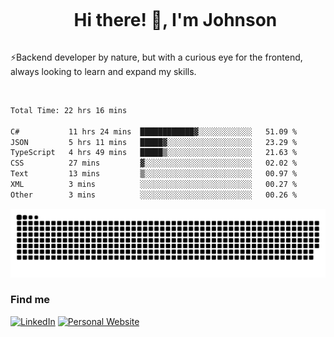 <div id="user-content-toc">
  <ul align="center">
    <summary><h1 style="display: inline-block">Hi there! 👋, I'm Johnson</h1></summary>
  </ul>
</div>

⚡Backend developer by nature, but with a curious eye for the frontend, always looking to learn and expand my skills.

<br>


<!--START_SECTION:waka-->

```txt
Total Time: 22 hrs 16 mins

C#           11 hrs 24 mins  ████████████▓░░░░░░░░░░░░   51.09 %
JSON         5 hrs 11 mins   █████▓░░░░░░░░░░░░░░░░░░░   23.29 %
TypeScript   4 hrs 49 mins   █████▒░░░░░░░░░░░░░░░░░░░   21.63 %
CSS          27 mins         ▓░░░░░░░░░░░░░░░░░░░░░░░░   02.02 %
Text         13 mins         ▒░░░░░░░░░░░░░░░░░░░░░░░░   00.97 %
XML          3 mins          ░░░░░░░░░░░░░░░░░░░░░░░░░   00.27 %
Other        3 mins          ░░░░░░░░░░░░░░░░░░░░░░░░░   00.26 %
```

<!--END_SECTION:waka-->


<img  src="https://github.com/1999AZZAR/1999AZZAR/blob/main/resources/img/grid-snake.svg"
       alt="snake" /></a>

### Find me
<a href="https://www.linkedin.com/in/dusabe-johnson" target="_blank"><img src="https://img.shields.io/badge/LinkedIn-%230077B5.svg?&style=flat&logo=linkedin&logoColor=white" alt="LinkedIn"></a>
‎‎ [![Personal Website](https://img.shields.io/badge/visit-Johnson.rw-blue)](https://johnson.rw/)
